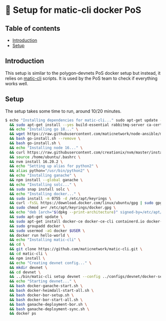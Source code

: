 # 🐳 Setup for matic-cli docker PoS

## Table of contents

- [Introduction](#introduction)
- [Setup](#setup)

## Introduction

This setup is similar to the polygon-devnets PoS docker setup but instead, it relies on [matic-cli](https://github.com/maticnetwork/matic-cli#matic-cli) scripts. It is used by the PoS team to check if everything works well.

## Setup

The setup takes some time to run, around 10/20 minutes.

```bash
$ echo "Installing dependencies for matic-cli..." sudo apt-get update --yes \
  && sudo apt-get install --yes build-essential rabbitmq-server ca-certificates curl gnupg npm python2 \
  && echo "Installing go 18..." \
  && wget https://raw.githubusercontent.com/maticnetwork/node-ansible/master/go-install.sh \
  && bash go-install.sh --remove \
  && bash go-install.sh \
  && echo "Installing node 16..." \
  && curl https://raw.githubusercontent.com/creationix/nvm/master/install.sh | bash \
  && source /home/ubuntu/.bashrc \
  && nvm install 16.20.2 \
  && echo "Setting up alias for python2" \
  && alias python="/usr/bin/python2" \
  && echo "Installing ganache" \
  && npm install --global ganache \
  && echo "Installing solc..." \
  && sudo snap install solc \
  && echo "Installing docker..." \
  && sudo install -m 0755 -d /etc/apt/keyrings \
  && curl -fsSL https://download.docker.com/linux/ubuntu/gpg | sudo gpg --dearmor -o /etc/apt/keyrings/docker.gpg \
  && sudo chmod a+r /etc/apt/keyrings/docker.gpg \
  && echo "deb [arch="$(dpkg --print-architecture)" signed-by=/etc/apt/keyrings/docker.gpg] https://download.docker.com/linux/ubuntu "$(. /etc/os-release && echo "$VERSION_CODENAME")" stable" | sudo tee /etc/apt/sources.list.d/docker.list > /dev/null \
  && sudo apt-get update \
  && sudo apt-get install docker-ce docker-ce-cli containerd.io docker-buildx-plugin docker-compose-plugin -y \
  && sudo groupadd docker \
  && sudo usermod -aG docker $USER \
  && docker run hello-world \
  && echo "Installing matic-cli" \
  && cd \
  && git clone https://github.com/maticnetwork/matic-cli.git \
  && cd matic-cli \
  && npm install \
  && echo "Creating devnet config..." \
  && mkdir devnet \
  && cd devnet \
  && ../bin/matic-cli setup devnet --config ../configs/devnet/docker-setup-config.yaml | tee setup.log \
  && echo "Starting devnet..." \
  && bash docker-ganache-start.sh \
  && bash docker-heimdall-start-all.sh \
  && bash docker-bor-setup.sh \
  && bash docker-bor-start-all.sh \
  && bash ganache-deployment-bor.sh \
  && bash ganache-deployment-sync.sh \
  && docker ps
```
